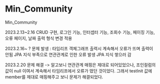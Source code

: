 # Min_Community

Min_Community

2023.2.13~2.16 CRUD 구현, 로그인 기능, 인터셉터 기능, 조회수 기능, 페이징 기능, 오류 페이지, 날짜 출력 형식 변경 적용

2023.2.16~ ? 문제 발생 : 타임리프 객체그래프 출력시 계속해서 오류가 뜨며 출력이 안됨
            JPA 지식 부족으로 연관관계로 인한 오류 발생 JPA 지식 쌓으러 감

2023.2.20 문제 해결 -> 알고보니 연관관계 매핑은 제대로 되어있었으나, 조인컬럼의 값이 null 이여서 계속해서 타임리프에서 오류가 떴던 것이었다. 
                      그래서 testInit 값에 member를 제대로 매핑해주고 보니 문제가 해결되었다.
